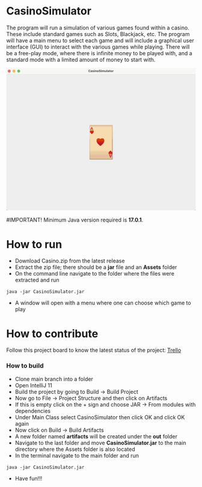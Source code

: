 # CasinoSimulator
The program will run a simulation of various games found within a casino. These include standard games such as Slots, Blackjack, etc. The program will have a main menu to select each game and will include a graphical user interface (GUI) to interact with the various games while playing. There will be a free-play mode, where there is infinite money to be played with, and a standard mode with a limited amount of money to start with.

![This is a screenshot.](casino.png)

#IMPORTANT!
Minimum Java version required is **17.0.1**.

# How to run
- Download Casino.zip from the latest release
- Extract the zip file; there should be a **jar** file and an **Assets** folder
- On the command line navigate to the folder where the files were extracted and run
```
java -jar CasinoSimulator.jar
```
- A window will open with a menu where one can choose which game to play

# How to contribute
Follow this project board to know the latest status of the project: [Trello](https://trello.com/b/EWAn1oRz/casinosimulator-tasks)

### How to build
- Clone main branch into a folder
- Open IntelliJ 11
- Build the project by going to Build -> Build Project
- Now go to File -> Project Structure and then click on Artifacts
- If this is empty click on the + sign and choose JAR -> From modules with dependencies
- Under Main Class select CasinoSimulator then click OK and click OK again
- Now click on Build -> Build Artifacts
- A new folder named **artifacts** will be created under the **out** folder
- Navigate to the last folder and move **CasinoSimulator.jar** to the main directory where the Assets folder is also located
- In the terminal navigate to the main folder and run
```
java -jar CasinoSimulator.jar
```
- Have fun!!!
